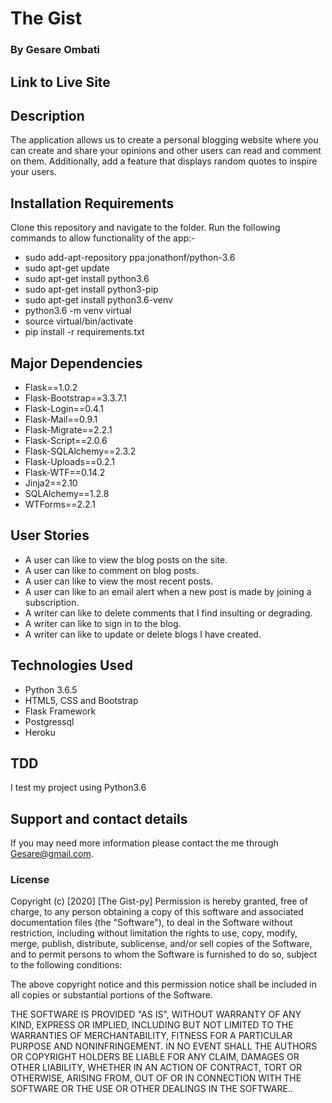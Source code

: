 # The Gist

### By **Gesare Ombati**


## Link to Live Site 


## Description
  The application allows us to create a personal blogging website where you can create and share your opinions and other users can read and comment on them. Additionally, add a feature that displays random quotes to inspire your users. 

## Installation Requirements
  Clone this repository and navigate to the folder.
  Run the following commands to allow functionality of the app:-
  * sudo add-apt-repository ppa:jonathonf/python-3.6
  * sudo apt-get update
  * sudo apt-get install python3.6
  * sudo apt-get install python3-pip
  * sudo apt-get install python3.6-venv
  * python3.6 -m venv virtual
  * source virtual/bin/activate
  * pip install -r requirements.txt
 

## Major Dependencies
  * Flask==1.0.2
  * Flask-Bootstrap==3.3.7.1
  * Flask-Login==0.4.1
  * Flask-Mail==0.9.1
  * Flask-Migrate==2.2.1
  * Flask-Script==2.0.6
  * Flask-SQLAlchemy==2.3.2
  * Flask-Uploads==0.2.1
  * Flask-WTF==0.14.2
  * Jinja2==2.10
  * SQLAlchemy==1.2.8
  * WTForms==2.2.1


## User Stories
  * A user can  like to view the blog posts on the site.
  * A user can like to comment on blog posts.
  * A user can like to view the most recent posts.
  * A user can like to an email alert when a new post is made by joining a subscription.
  * A writer can like to delete comments that I find insulting or degrading.
  * A writer can like to sign in to the blog.
  * A writer can like  to update or delete blogs I have created.



## Technologies Used
  * Python 3.6.5
  * HTML5, CSS and Bootstrap
  * Flask Framework
  * Postgressql
  * Heroku

## TDD
I test my project using Python3.6

## Support and contact details
If you may need more information please contact the me through Gesare@gmail.com.

### License
Copyright (c) [2020] [The   Gist-py] Permission is hereby granted, free of charge, to any person obtaining a copy of this software and associated documentation files (the "Software"), to deal in the Software without restriction, including without limitation the rights to use, copy, modify, merge, publish, distribute, sublicense, and/or sell copies of the Software, and to permit persons to whom the Software is furnished to do so, subject to the following conditions:

The above copyright notice and this permission notice shall be included in all copies or substantial portions of the Software.

THE SOFTWARE IS PROVIDED "AS IS", WITHOUT WARRANTY OF ANY KIND, EXPRESS OR IMPLIED, INCLUDING BUT NOT LIMITED TO THE WARRANTIES OF MERCHANTABILITY, FITNESS FOR A PARTICULAR PURPOSE AND NONINFRINGEMENT. IN NO EVENT SHALL THE AUTHORS OR COPYRIGHT HOLDERS BE LIABLE FOR ANY CLAIM, DAMAGES OR OTHER LIABILITY, WHETHER IN AN ACTION OF CONTRACT, TORT OR OTHERWISE, ARISING FROM, OUT OF OR IN CONNECTION WITH THE SOFTWARE OR THE USE OR OTHER DEALINGS IN THE SOFTWARE..
